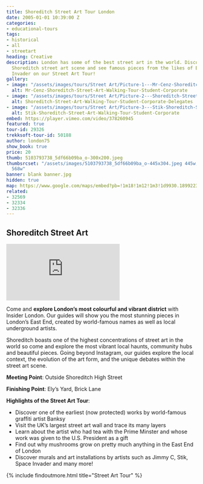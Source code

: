 ```yaml
---
title: Shoreditch Street Art Tour London
date: 2005-01-01 10:39:00 Z
categories:
- educational-tours
tags:
- historical
- all
- streetart
heading: Creative
description: London has some of the best street art in the world. Discover the vibrant
  Shoreditch street art scene and see famous pieces from the likes of Banksy and Space
  Invader on our Street Art Tour!
gallery:
- image: "/assets/images/tours/Street Art/Picture-1---Mr-Cenz-Shoreditch-Street-Art-Walking-Tour-Student-Corporate.jpg"
  alt: Mr-Cenz-Shoreditch-Street-Art-Walking-Tour-Student-Corporate
- image: "/assets/images/tours/Street Art/Picture-2---Shoreditch-Street-Art-Walking-Tour-Student-Corporate-Delegates.jpg"
  alt: Shoreditch-Street-Art-Walking-Tour-Student-Corporate-Delegates
- image: "/assets/images/tours/Street Art/Picture-3---Stik-Shoreditch-Street-Art-Walking-Tour-Student-Corporate.jpg"
  alt: Stik-Shoreditch-Street-Art-Walking-Tour-Student-Corporate
embed: https://player.vimeo.com/video/378260945
featured: true
tour-id: 29326
trekksoft-tour-id: 50188
author: london75
show_book: true
price: 20
thumb: 5103793738_5df66b09ba_o-300x200.jpeg
thumbsrcset: "/assets/images/5103793738_5df66b09ba_o-445x304.jpeg 445w, /assets/images/5103793738_5df66b09ba_o-568x388.jpeg
  568w"
banner: blank banner.jpg
hidden: true
map: https://www.google.com/maps/embed?pb=!1m18!1m12!1m3!1d9930.18992237212!2d-0.08116377516709032!3d51.521517516813866!2m3!1f0!2f0!3f0!3m2!1i1024!2i768!4f13.1!3m3!1m2!1s0x48761cb7237e45d3%3A0x832e68d6f5c3b9b0!2sShoreditch+High+Street!5e0!3m2!1sen!2s!4v1431588607125
related:
- 32569
- 32334
- 32336
---
```


## Shoreditch Street Art

<div class="o-ratio o-ratio--16:9 u-margin-bottom">
  <iframe src="https://player.vimeo.com/video/378260945" frameborder="0" allow="autoplay; fullscreen" allowfullscreen></iframe>
</div>

Come and **explore London’s most colourful and vibrant district** with Insider London. Our guides will show you the most stunning pieces in London’s East End, created by world-famous names as well as local underground artists.

Shoreditch boasts one of the highest concentrations of street art in the world so come and explore the most vibrant local haunts, community hubs and beautiful pieces. Going beyond Instagram, our guides explore the local context, the evolution of the art form, and the unique debates within the street art scene.

**Meeting Point**: Outside Shoreditch High Street

**Finishing Point**: Ely’s Yard, Brick Lane

**Highlights of the Street Art Tour**:

* Discover one of the earliest (now protected) works by world-famous graffiti artist Banksy
* Visit the UK’s largest street art wall and trace its many layers
* Learn about the artist who had tea with the Prime Minster and whose work was given to the U.S. President as a gift
* Find out why mushrooms grow on pretty much anything in the East End of London
* Discover murals and art installations by artists such as Jimmy C, Stik, Space Invader and many more!

{% include findoutmore.html title="Street Art Tour" %}
